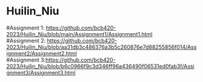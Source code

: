 # Huilin_Niu
#Assignment 1: https://github.com/bcb420-2023/Huilin_Niu/blob/main/Assignment1/Assignment1.html
<br>
#Assignment 2: https://github.com/bcb420-2023/Huilin_Niu/blob/aa31db3c486376a3b5c260876e7d88255856f014/Assignment2/Assignment2.html
<br>
#Assignment 3:https://github.com/bcb420-2023/Huilin_Niu/blob/b6c0966f9c3d346ff96a436490f06531ed0fab3f/Assignment3/Assignment3.html
